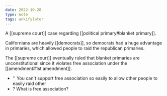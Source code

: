 ```yaml
---
date: 2022-10-28
type: note
tags: ankifylater
---
```


A [[supreme court]] case regarding [[political primary#blanket primary]].

Californians are heavily [[democrats]], so democrats had a huge advantage in primaries, which allowed people to raid the republican primaries.

The [[supreme court]] eventually ruled that blanket primaries are unconstitutional since it violates free association under the [[amendment#1st amendment]].
- '' You can't support free association so easily to allow other people to easily raid other
- ? What is free association?
